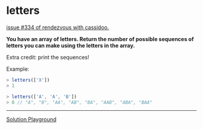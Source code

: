 # letters

[issue #334 of rendezvous with cassidoo.](https://buttondown.email/cassidoo/archive/the-most-effective-way-to-do-it-is-to-do-it-5924/)

**You have an array of letters.
Return the number of possible sequences of letters you can make using the letters in the array.**

Extra credit: print the sequences!

Example:

```ts
> letters(['X'])
> 1

> letters(['A', 'A', 'B'])
> 8 // "A", "B", "AA", "AB", "BA", "AAB", "ABA", "BAA"
```

---

[Solution Playground](https://tsplay.dev/mLAyeW)
